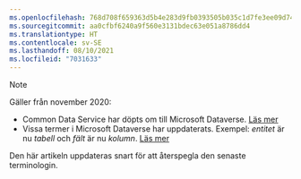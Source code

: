 ```yaml
---
ms.openlocfilehash: 768d708f659363d5b4e283d9fb0393505b035c1d7fe3ee09d74ea17eab87a8f0
ms.sourcegitcommit: aa0cfbf6240a9f560e3131bdec63e051a8786dd4
ms.translationtype: HT
ms.contentlocale: sv-SE
ms.lasthandoff: 08/10/2021
ms.locfileid: "7031633"
---
```

> [!NOTE]
> Gäller från november 2020:
> - Common Data Service har döpts om till Microsoft Dataverse. [Läs mer](https://aka.ms/PAuAppBlog)
> - Vissa termer i Microsoft Dataverse har uppdaterats. Exempel: *entitet* är nu *tabell* och *fält* är nu *kolumn*. [Läs mer](/powerapps/maker/data-platform/data-platform-intro)
>
> Den här artikeln uppdateras snart för att återspegla den senaste terminologin.